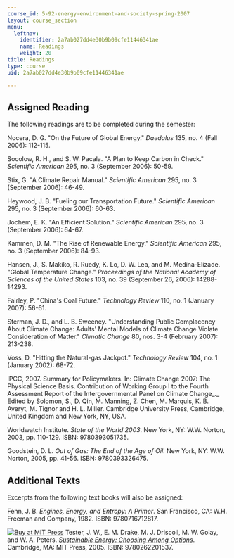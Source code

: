 ```yaml
---
course_id: 5-92-energy-environment-and-society-spring-2007
layout: course_section
menu:
  leftnav:
    identifier: 2a7ab027dd4e30b9b09cfe11446341ae
    name: Readings
    weight: 20
title: Readings
type: course
uid: 2a7ab027dd4e30b9b09cfe11446341ae

---
```


Assigned Reading
----------------

The following readings are to be completed during the semester:

Nocera, D. G. "On the Future of Global Energy." _Daedalus_ 135, no. 4 (Fall 2006): 112-115.

Socolow, R. H., and S. W. Pacala. "A Plan to Keep Carbon in Check." _Scientific American_ 295, no. 3 (September 2006): 50-59.

Stix, G. "A Climate Repair Manual." _Scientific American_ 295, no. 3 (September 2006): 46-49.

Heywood, J. B. "Fueling our Transportation Future." _Scientific American_ 295, no. 3 (September 2006): 60-63.

Jochem, E. K. "An Efficient Solution." _Scientific American_ 295, no. 3 (September 2006): 64-67.

Kammen, D. M. "The Rise of Renewable Energy." _Scientific American_ 295, no. 3 (September 2006): 84-93.

Hansen, J., S. Makiko, R. Ruedy, K. Lo, D. W. Lea, and M. Medina-Elizade. "Global Temperature Change." _Proceedings of the National Academy of Sciences of the United States_ 103, no. 39 (September 26, 2006): 14288-14293.

Fairley, P. "China's Coal Future." _Technology Review_ 110, no. 1 (January 2007): 56-61.

Sterman, J. D., and L. B. Sweeney. "Understanding Public Complacency About Climate Change: Adults' Mental Models of Climate Change Violate Consideration of Matter." _Climatic Change_ 80, nos. 3-4 (February 2007): 213-238.

Voss, D. "Hitting the Natural-gas Jackpot." _Technology Review_ 104, no. 1 (January 2002): 68-72.

IPCC, 2007. Summary for Policymakers. In: Climate Change 2007: The Physical Science Basis. Contribution of Working Group I to the Fourth Assessment Report of the Intergovernmental Panel on Climate Change_._ Edited by Solomon, S., D. Qin, M. Manning, Z. Chen, M. Marquis, K. B. Averyt, M. Tignor and H. L. Miller. Cambridge University Press, Cambridge, United Kingdom and New York, NY, USA.

Worldwatch Institute. _State of the World 2003_. New York, NY: W.W. Norton, 2003, pp. 110-129. ISBN: 9780393051735.

Goodstein, D. L. _Out of Gas: The End of the Age of Oil_. New York, NY: W.W. Norton, 2005, pp. 41-56. ISBN: 9780393326475.

Additional Texts
----------------

Excerpts from the following text books will also be assigned:

Fenn, J. B. _Engines, Energy, and Entropy: A Primer_. San Francisco, CA: W.H. Freeman and Company, 1982. ISBN: 9780716712817.

[![Buy at MIT Press](/images/mp_logo.gif)](https://mitpress.mit.edu/9780262201537) Tester, J. W., E. M. Drake, M. J. Driscoll, M. W. Golay, and W. A. Peters. [_Sustainable Energy: Choosing Among Options_](https://mitpress.mit.edu/9780262201537). Cambridge, MA: MIT Press, 2005. ISBN: 9780262201537.
